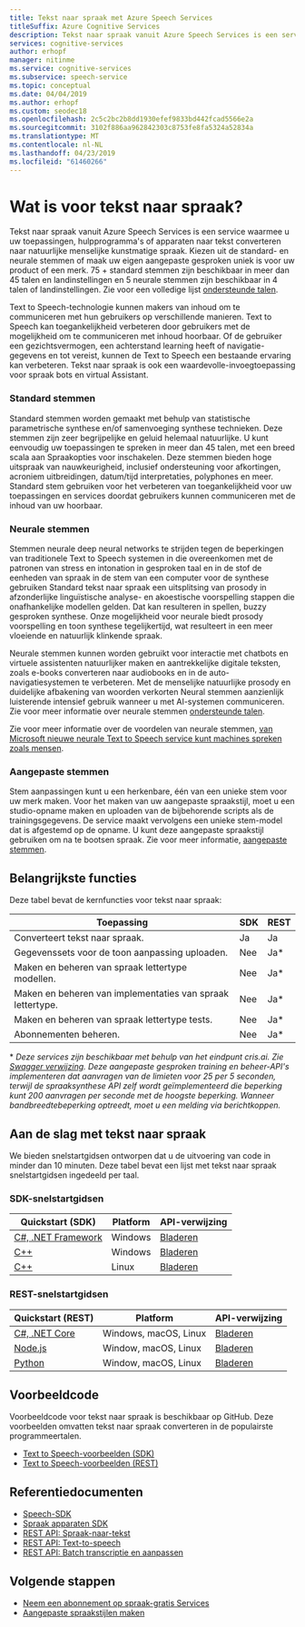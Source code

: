 ```yaml
---
title: Tekst naar spraak met Azure Speech Services
titleSuffix: Azure Cognitive Services
description: Tekst naar spraak vanuit Azure Speech Services is een service waarmee u uw toepassingen, hulpprogramma's of apparaten naar tekst converteren naar natuurlijke menselijke kunstmatige spraak. Kiezen uit de standard- en neurale stemmen of maak uw eigen aangepaste gesproken uniek is voor uw product of een merk. 75 + standard stemmen zijn beschikbaar in meer dan 45 talen en landinstellingen en 5 neurale stemmen zijn beschikbaar in 4 talen of landinstellingen.
services: cognitive-services
author: erhopf
manager: nitinme
ms.service: cognitive-services
ms.subservice: speech-service
ms.topic: conceptual
ms.date: 04/04/2019
ms.author: erhopf
ms.custom: seodec18
ms.openlocfilehash: 2c5c2bc2b8dd1930efef9833bd442fcad5566e2a
ms.sourcegitcommit: 3102f886aa962842303c8753fe8fa5324a52834a
ms.translationtype: MT
ms.contentlocale: nl-NL
ms.lasthandoff: 04/23/2019
ms.locfileid: "61460266"
---
```

# <a name="what-is-text-to-speech"></a>Wat is voor tekst naar spraak?

Tekst naar spraak vanuit Azure Speech Services is een service waarmee u uw toepassingen, hulpprogramma's of apparaten naar tekst converteren naar natuurlijke menselijke kunstmatige spraak. Kiezen uit de standard- en neurale stemmen of maak uw eigen aangepaste gesproken uniek is voor uw product of een merk. 75 + standard stemmen zijn beschikbaar in meer dan 45 talen en landinstellingen en 5 neurale stemmen zijn beschikbaar in 4 talen of landinstellingen. Zie voor een volledige lijst [ondersteunde talen](language-support.md#text-to-speech).

Text to Speech-technologie kunnen makers van inhoud om te communiceren met hun gebruikers op verschillende manieren. Text to Speech kan toegankelijkheid verbeteren door gebruikers met de mogelijkheid om te communiceren met inhoud hoorbaar. Of de gebruiker een gezichtsvermogen, een achterstand learning heeft of navigatie-gegevens en tot vereist, kunnen de Text to Speech een bestaande ervaring kan verbeteren. Tekst naar spraak is ook een waardevolle-invoegtoepassing voor spraak bots en virtual Assistant.

### <a name="standard-voices"></a>Standard stemmen

Standard stemmen worden gemaakt met behulp van statistische parametrische synthese en/of samenvoeging synthese technieken. Deze stemmen zijn zeer begrijpelijke en geluid helemaal natuurlijke. U kunt eenvoudig uw toepassingen te spreken in meer dan 45 talen, met een breed scala aan Spraakopties voor inschakelen. Deze stemmen bieden hoge uitspraak van nauwkeurigheid, inclusief ondersteuning voor afkortingen, acroniem uitbreidingen, datum/tijd interpretaties, polyphones en meer. Standard stem gebruiken voor het verbeteren van toegankelijkheid voor uw toepassingen en services doordat gebruikers kunnen communiceren met de inhoud van uw hoorbaar.

### <a name="neural-voices"></a>Neurale stemmen

Stemmen neurale deep neural networks te strijden tegen de beperkingen van traditionele Text to Speech systemen in die overeenkomen met de patronen van stress en intonation in gesproken taal en in de stof de eenheden van spraak in de stem van een computer voor de synthese gebruiken Standard tekst naar spraak een uitsplitsing van prosody in afzonderlijke linguïstische analyse- en akoestische voorspelling stappen die onafhankelijke modellen gelden. Dat kan resulteren in spellen, buzzy gesproken synthese. Onze mogelijkheid voor neurale biedt prosody voorspelling en toon synthese tegelijkertijd, wat resulteert in een meer vloeiende en natuurlijk klinkende spraak.

Neurale stemmen kunnen worden gebruikt voor interactie met chatbots en virtuele assistenten natuurlijker maken en aantrekkelijke digitale teksten, zoals e-books converteren naar audiobooks en in de auto-navigatiesystemen te verbeteren. Met de menselijke natuurlijke prosody en duidelijke afbakening van woorden verkorten Neural stemmen aanzienlijk luisterende intensief gebruik wanneer u met AI-systemen communiceren. Zie voor meer informatie over neurale stemmen [ondersteunde talen](language-support.md#text-to-speech).

Zie voor meer informatie over de voordelen van neurale stemmen, [van Microsoft nieuwe neurale Text to Speech service kunt machines spreken zoals mensen](https://azure.microsoft.com/blog/microsoft-s-new-neural-text-to-speech-service-helps-machines-speak-like-people/).

### <a name="custom-voices"></a>Aangepaste stemmen

Stem aanpassingen kunt u een herkenbare, één van een unieke stem voor uw merk maken. Voor het maken van uw aangepaste spraakstijl, moet u een studio-opname maken en uploaden van de bijbehorende scripts als de trainingsgegevens. De service maakt vervolgens een unieke stem-model dat is afgestemd op de opname. U kunt deze aangepaste spraakstijl gebruiken om na te bootsen spraak. Zie voor meer informatie, [aangepaste stemmen](how-to-customize-voice-font.md).

## <a name="core-features"></a>Belangrijkste functies

Deze tabel bevat de kernfuncties voor tekst naar spraak:

| Toepassing | SDK | REST |
|----------|-----|------|
| Converteert tekst naar spraak. | Ja | Ja |
| Gegevenssets voor de toon aanpassing uploaden. | Nee | Ja\* |
| Maken en beheren van spraak lettertype modellen. | Nee | Ja\* |
| Maken en beheren van implementaties van spraak lettertype. | Nee | Ja\* |
| Maken en beheren van spraak lettertype tests. | Nee | Ja\* |
| Abonnementen beheren. | Nee | Ja\* |

\* *Deze services zijn beschikbaar met behulp van het eindpunt cris.ai. Zie [Swagger verwijzing](https://westus.cris.ai/swagger/ui/index). Deze aangepaste gesproken training en beheer-API's implementeren dat aanvragen van de limieten voor 25 per 5 seconden, terwijl de spraaksynthese API zelf wordt geïmplementeerd die beperking kunt 200 aanvragen per seconde met de hoogste beperking. Wanneer bandbreedtebeperking optreedt, moet u een melding via berichtkoppen.*

## <a name="get-started-with-text-to-speech"></a>Aan de slag met tekst naar spraak

We bieden snelstartgidsen ontworpen dat u de uitvoering van code in minder dan 10 minuten. Deze tabel bevat een lijst met tekst naar spraak snelstartgidsen ingedeeld per taal.

### <a name="sdk-quickstarts"></a>SDK-snelstartgidsen

| Quickstart (SDK) | Platform | API-verwijzing |
|------------|----------|---------------|
| [C#, .NET Framework](quickstart-text-to-speech-dotnet-windows.md) | Windows | [Bladeren](https://aka.ms/csspeech/csharpref) |
| [C++](quickstart-text-to-speech-cpp-windows.md) | Windows | [Bladeren](https://aka.ms/csspeech/cppref) |
| [C++](quickstart-text-to-speech-cpp-linux.md) | Linux | [Bladeren](https://aka.ms/csspeech/cppref) |

### <a name="rest-quickstarts"></a>REST-snelstartgidsen

| Quickstart (REST) | Platform | API-verwijzing |
|------------|----------|---------------|
| [C#, .NET Core](quickstart-dotnet-text-to-speech.md) | Windows, macOS, Linux | [Bladeren](https://docs.microsoft.com/azure/cognitive-services/speech-service/rest-apis) |
| [Node.js](quickstart-nodejs-text-to-speech.md) | Window, macOS, Linux | [Bladeren](https://docs.microsoft.com/azure/cognitive-services/speech-service/rest-apis) |
| [Python](quickstart-python-text-to-speech.md) | Window, macOS, Linux | [Bladeren](https://docs.microsoft.com/azure/cognitive-services/speech-service/rest-apis) |

## <a name="sample-code"></a>Voorbeeldcode

Voorbeeldcode voor tekst naar spraak is beschikbaar op GitHub. Deze voorbeelden omvatten tekst naar spraak converteren in de populairste programmeertalen.

* [Text to Speech-voorbeelden (SDK)](https://github.com/Azure-Samples/cognitive-services-speech-sdk)
* [Text to Speech-voorbeelden (REST)](https://github.com/Azure-Samples/Cognitive-Speech-TTS)

## <a name="reference-docs"></a>Referentiedocumenten

* [Speech-SDK](speech-sdk-reference.md)
* [Spraak apparaten SDK](speech-devices-sdk.md)
* [REST API: Spraak-naar-tekst](rest-speech-to-text.md)
* [REST API: Text-to-speech](rest-text-to-speech.md)
* [REST API: Batch transcriptie en aanpassen](https://westus.cris.ai/swagger/ui/index)

## <a name="next-steps"></a>Volgende stappen

* [Neem een abonnement op spraak-gratis Services](get-started.md)
* [Aangepaste spraakstijlen maken](how-to-customize-voice-font.md)

